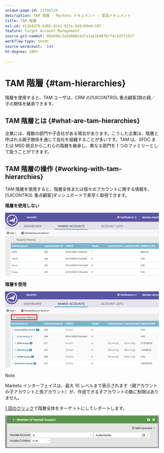 ```yaml
---
unique-page-id: 13795510
description: TAM 階層 - Marketo ドキュメント - 製品ドキュメント
title: TAM 階層
exl-id: 41364270-bd85-4ca3-921e-842c0dedc167
feature: Target Account Management
source-git-commit: 09a656c3a0d0002edfa1a61b987bff4c1dff33cf
workflow-type: tm+mt
source-wordcount: '144'
ht-degree: 100%

---
```


# TAM 階層 {#tam-hierarchies}

階層を使用すると、TAM ユーザは、CRM の[!UICONTROL 重点顧客]間の親／子の関係を継承できます。

## TAM 階層とは {#what-are-tam-hierarchies}

企業には、複数の部門や子会社がある場合があります。こうした企業は、階層と呼ばれる親子関係を通じて自社を組織することが多いです。TAM は、SFDC または MSD 統合からこれらの階層を継承し、異なる部門を 1 つのファミリーとして扱うことができます。

## TAM 階層の操作 {#working-with-tam-hierarchies}

TAM 階層を使用すると、階層全体または個々のアカウントに関する情報を、[!UICONTROL 重点顧客]ダッシュボードで素早く取得できます。

**階層を使用しない**

![](assets/before.png)

**階層を使用**

![](assets/after.png)

>[!NOTE]
>
>Marketo インターフェイスは、最大 10 レベルまで表示されます（親アカウントの子アカウントと孫アカウント）が、作成できる子アカウントの数に制限はありません。

[1 回のクリック](/help/marketo/product-docs/target-account-management/engage/account-filters.md#member-of-named-account)で階層全体をターゲットにしてレポートします。

![](assets/member.png)
